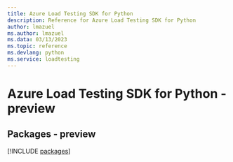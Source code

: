```yaml
---
title: Azure Load Testing SDK for Python
description: Reference for Azure Load Testing SDK for Python
author: lmazuel
ms.author: lmazuel
ms.data: 03/13/2023
ms.topic: reference
ms.devlang: python
ms.service: loadtesting
---
```

# Azure Load Testing SDK for Python - preview
## Packages - preview
[!INCLUDE [packages](load-testing-index.md)]